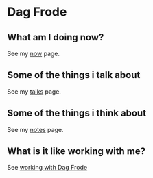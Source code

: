 # Dag Frode

## What am I doing now?

See my [now](/now/) page.

## Some of the things i talk about

See my [talks](/talks/) page.

## Some of the things i think about

See my [notes](/notes/) page.

## What is it like working with me?

See [working with Dag Frode](/work/manual)
